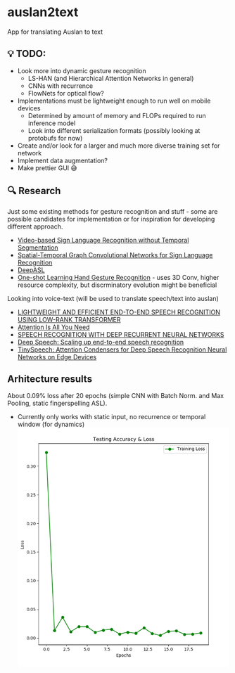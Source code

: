 # auslan2text #
App for translating Auslan to text

## :bulb: TODO: ##
 - Look more into dynamic gesture recognition
   - LS-HAN (and Hierarchical Attention Networks in general)
   - CNNs with recurrence
   - FlowNets for optical flow? 
 - Implementations must be lightweight enough to run well on mobile devices
   - Determined by amount of memory and FLOPs required to run inference model 
   - Look into different serialization formats (possibly looking at protobufs
	 for now)
 - Create and/or look for a larger and much more diverse training set for network
  - Implement data augmentation?
 - Make prettier GUI :sweat_smile: 
 
## :mag: Research ##
Just some existing methods for gesture recognition and stuff - some are possible
candidates for implementation or for inspiration for developing different
approach.
- [Video-based Sign Language Recognition without Temporal Segmentation](https://arxiv.org/pdf/1801.10111.pdf)
- [Spatial-Temporal Graph Convolutional Networks for Sign Language Recognition](https://arxiv.org/pdf/1901.11164.pdf)
- [DeepASL](https://arxiv.org/pdf/1802.07584.pdf)
- [One-shot Learning Hand Gesture Recognition](https://www.researchgate.net/publication/335801178_One-shot_Learning_Hand_Gesture_Recognition_Based_on_Lightweight_3D_Convolutional_Neural_Networks_for_Portable_Applications_on_Mobile_Systems) - uses 3D Conv, higher resource complexity, but discrminatory evolution might be beneficial

Looking into voice-text (will be used to translate speech/text into auslan)
 - [LIGHTWEIGHT AND EFFICIENT END-TO-END SPEECH RECOGNITION USING LOW-RANK TRANSFORMER](https://arxiv.org/pdf/1910.13923.pdf)
 - [Attention Is All You Need](https://arxiv.org/pdf/1706.03762.pdf)
 - [SPEECH RECOGNITION WITH DEEP RECURRENT NEURAL NETWORKS](https://www.cs.toronto.edu/~fritz/absps/RNN13.pdf)
 - [Deep Speech: Scaling up end-to-end speech recognition](https://arxiv.org/pdf/1412.5567.pdf)
 - [TinySpeech: Attention Condensers for Deep Speech Recognition Neural Networks on Edge Devices](https://arxiv.org/pdf/2008.04245.pdf)

## Arhitecture results ##

About 0.09% loss after 20 epochs (simple CNN with Batch Norm. and Max Pooling, static fingerspelling ASL).
 - Currently only works with static input, no recurrence or temporal window (for dynamics)
![20Epochs](./imgs/simple_cnn_results_20_epochs.png)
